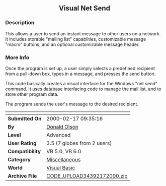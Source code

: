 ﻿<div align="center">

## Visual Net Send


</div>

### Description

This allows a user to send an instant message to other users on a network. It includes storable "mailing list" capabilties, customizable message "macro" buttons, and an optional customizable message header.
 
### More Info
 
Once the program is set up, a user simply selects a predefined recipient from a pull-down box, types in a message, and presses the send button.

This code basically creates a visual interface for the Windows "net send" command. It uses database interfacing code to manage the mail list, and to store other program data.

The program sends the user's message to the desired recipient.


<span>             |<span>
---                |---
**Submitted On**   |2000-02-17 09:35:16
**By**             |[Donald Olson](https://github.com/Planet-Source-Code/PSCIndex/blob/master/ByAuthor/donald-olson.md)
**Level**          |Advanced
**User Rating**    |3.5 (7 globes from 2 users)
**Compatibility**  |VB 5\.0, VB 6\.0
**Category**       |[Miscellaneous](https://github.com/Planet-Source-Code/PSCIndex/blob/master/ByCategory/miscellaneous__1-1.md)
**World**          |[Visual Basic](https://github.com/Planet-Source-Code/PSCIndex/blob/master/ByWorld/visual-basic.md)
**Archive File**   |[CODE\_UPLOAD34392172000\.zip](https://github.com/Planet-Source-Code/donald-olson-visual-net-send__1-6103/archive/master.zip)








